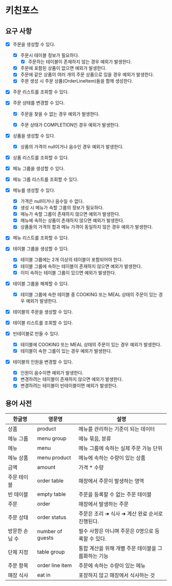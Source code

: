 # 키친포스

## 요구 사항

- [x] 주문을 생성할 수 있다.
  - [x] 주문시 테이블 정보가 필요하다.
    - [x] 주문하는 테이블이 존재하지 않는 경우 예외가 발생한다.
  - [x] 주문에 포함된 상품이 없으면 예외가 발생한다.
  - [x] 주문에 같은 상품이 여러 개의 주문 상품으로 있을 경우 예외가 발생한다.
  - [x] 주문 생성 시 주문 상품(OrderLineItem)들을 함께 생성한다.   
- [x] 주문 리스트를 조회할 수 있다.
- [x] 주문 상태를 변경할 수 있다.
  - [x] 주문을 찾을 수 없는 경우 예외가 발생한다.
  - [x] 주문 상태가 COMPLETION인 경우 예외가 발생한다.


- [x] 상품을 생성할 수 있다.
  - [x] 상품의 가격이 null이거나 음수인 경우 예외가 발생한다.
- [x] 상품 리스트를 조회할 수 있다.


- [x] 메뉴 그룹을 생성할 수 있다.
- [x] 메뉴 그룹 리스트를 조회할 수 있다.


- [x] 메뉴를 생성할 수 있다.
  - [x] 가격은 null이거나 음수일 수 없다. 
  - [x] 생성 시 메뉴가 속할 그룹의 정보가 필요하다.
  - [x] 메뉴가 속할 그룹이 존재하지 않으면 예외가 발생한다.
  - [x] 메뉴에 속하는 상품이 존재하지 않으면 예외가 발생한다.
  - [x] 상품들의 가격의 합과 메뉴 가격이 동일하지 않은 경우 예외가 발생한다.
- [x] 메뉴 리스트를 조회할 수 있다.


- [x] 테이블 그룹을 생성할 수 있다.
  - [x] 테이블 그룹에는 2개 이상의 테이블이 포함되어야 한다.
  - [x] 테이블 그룹에 속하는 테이블이 존재하지 않으면 예외가 발생한다.
  - [x] 이미 속하는 테이블 그룹이 있으면 예외가 발생한다.
- [x] 테이블 그룹을 해제할 수 있다.
  - [x] 테이블 그룹에 속한 테이블 중 COOKING 또는 MEAL 상태의 주문이 있는 경우 예외가 발생한다.


- [x] 테이블의 주문을 생성할 수 있다.
- [x] 테이블 리스트를 조회할 수 있다.
- [x] 빈테이블로 만들 수 있다.
  - [x] 테이블에 COOKING 또는 MEAL 상태의 주문이 있는 경우 예외가 발생한다.
  - [x] 테이블이 속한 그룹이 있는 경우 예외가 발생한다.
- [x] 테이블의 인원을 변경할 수 있다.
  - [x] 인원이 음수이면 예외가 발생한다.
  - [x] 변경하려는 테이블이 존재하지 않으면 예외가 발생한다.
  - [x] 변경하려는 테이블이 빈테이블이면 예외가 발생한다.

## 용어 사전

| 한글명      | 영문명              | 설명                            |
|----------|------------------|-------------------------------|
| 상품       | product          | 메뉴를 관리하는 기준이 되는 데이터           |
| 메뉴 그룹    | menu group       | 메뉴 묶음, 분류                     |
| 메뉴       | menu             | 메뉴 그룹에 속하는 실제 주문 가능 단위        |
| 메뉴 상품    | menu product     | 메뉴에 속하는 수량이 있는 상품             |
| 금액       | amount           | 가격 * 수량                       |
| 주문 테이블   | order table      | 매장에서 주문이 발생하는 영역              |
| 빈 테이블    | empty table      | 주문을 등록할 수 없는 주문 테이블           |
| 주문       | order            | 매장에서 발생하는 주문                  |
| 주문 상태    | order status     | 주문은 조리 ➜ 식사 ➜ 계산 완료 순서로 진행된다. |
| 방문한 손님 수 | number of guests | 필수 사항은 아니며 주문은 0명으로 등록할 수 있다. |
| 단체 지정    | table group      | 통합 계산을 위해 개별 주문 테이블을 그룹화하는 기능 |
| 주문 항목    | order line item  | 주문에 속하는 수량이 있는 메뉴             |
| 매장 식사    | eat in           | 포장하지 않고 매장에서 식사하는 것           |
